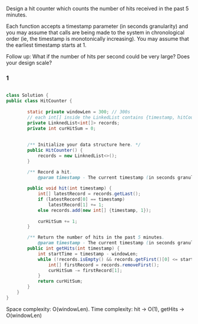 Design a hit counter which counts the number of hits received in the past 5 minutes.

Each function accepts a timestamp parameter (in seconds granularity) and you may assume that calls are being made to the system in chronological order (ie, the timestamp is monotonically increasing). You may assume that the earliest timestamp starts at 1.

Follow up:
What if the number of hits per second could be very large? Does your design scale?

### 1
```java

class Solution {
public class HitCounter {
        
        static private windowLen = 300; // 300s
        // each int[] inside the LinkedList contains {timestamp, hitCount}
        private LinknedList<int[]> records;
        private int curHitSum = 0;    
        
            
        /** Initialize your data structure here. */
        public HitCounter() {
            records = new LinknedList<>();
        }

        /** Record a hit.
            @param timestamp - The current timestamp (in seconds granularity). */
        
        public void hit(int timestamp) {
            int[] latestRecord = records.getLast();
            if (latestRecord[0] == timestamp)
                latestRecord[1] += 1;
            else records.add(new int[] {timestamp, 1});
            
            curHitSum += 1;
        }

        /** Return the number of hits in the past 5 minutes.
            @param timestamp - The current timestamp (in seconds granularity). */
        public int getHits(int timestamp) {
            int startTime = timestamp - windowLen;
            while (!records.isEmpty() && records.getFirst()[0] <= startTime) {
                int[] firstRecord = records.removeFirst();
                curHitSum -= firstRecord[1];
            }
            return curHitSum;
        }
    }
}
```

Space complexity: O(windowLen). 
Time complexity: hit -> O(1), getHits -> O(windowLen)
